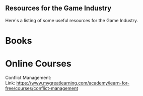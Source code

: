 ## Resources for the Game Industry ##

Here's a listing of some useful resources for the Game Industry.

# Books #




# Online Courses #

Conflict Management:  
Link: https://www.mygreatlearning.com/academy/learn-for-free/courses/conflict-management

